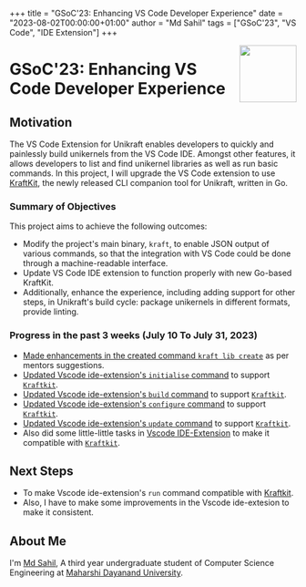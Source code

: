 +++
title = "GSoC'23: Enhancing VS Code Developer Experience"
date = "2023-08-02T00:00:00+01:00"
author = "Md Sahil"
tags = ["GSoC'23", "VS Code", "IDE Extension"]
+++

<img width="100px" src="https://summerofcode.withgoogle.com/assets/media/gsoc-2023-badge.svg" align="right" />

# GSoC'23: Enhancing VS Code Developer Experience

## Motivation

The VS Code Extension for Unikraft enables developers to quickly and painlessly build unikernels from the VS Code IDE.
Amongst other features, it allows developers to list and find unikernel libraries as well as run basic commands.
In this project, I will upgrade the VS Code extension to use [KraftKit](https://github.com/unikraft/kraftkit),
the newly released CLI companion tool for Unikraft, written in Go.

### Summary of Objectives

This project aims to achieve the following outcomes:

* Modify the project's main binary, `kraft`, to enable JSON output of various commands, so that the integration with VS Code could be done through a machine-readable interface.
* Update VS Code IDE extension to function properly with new Go-based KraftKit.
* Additionally, enhance the experience, including adding support for other steps, in Unikraft's build cycle: package unikernels in different formats, provide linting.

### Progress in the past 3 weeks (July 10 To July 31, 2023)

* [Made enhancements in the created command `kraft lib create`](https://github.com/unikraft/kraftkit/pull/591) as per mentors suggestions.
* [Updated Vscode ide-extension's `initialise` command](https://github.com/unikraft/ide-vscode/pull/7/files#diff-f129d072035dff692c6f04605faa5bb8e3222dddf745f66c383d5fa01ef0463d) to support [`Kraftkit`](https://github.com/unikraft/kraftkit).
* [Updated Vscode ide-extension's `build` command](https://github.com/unikraft/ide-vscode/pull/7/files#diff-fb19954ad9c19d5004b1b36f4322497cb03dce0b6cf3377e2cf16873950c71a8) to support [`Kraftkit`](https://github.com/unikraft/kraftkit).
* [Updated Vscode ide-extension's `configure` command](https://github.com/unikraft/ide-vscode/pull/7/files#diff-9c8471ac0f2149c839cf25ec75c9516842dfd1e0621fe91cbfc0248cf68a7c3a) to support [`Kraftkit`](https://github.com/unikraft/kraftkit).
* [Updated Vscode ide-extension's `update` command](https://github.com/unikraft/ide-vscode/pull/7/files#diff-9c8471ac0f2149c839cf25ec75c9516842dfd1e0621fe91cbfc0248cf68a7c3a) to support [`Kraftkit`](https://github.com/unikraft/kraftkit).
* Also did some little-little tasks in [Vscode IDE-Extension](https://github.com/unikraft/ide-vscode/pull/7/files) to make it compatible with [`Kraftkit`](https://github.com/unikraft/kraftkit).

## Next Steps

* To make Vscode ide-extension's `run` command compatible with [Kraftkit](https://github.com/unikraft/kraftkit).
* Also, I have to make some improvements in the Vscode ide-extesion to make it consistent.

## About Me

I'm [Md Sahil](https://github.com/MdSahil-oss), A third year undergraduate student of Computer Science Engineering at [Maharshi Dayanand University](https://mdu.ac.in/).

